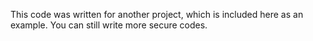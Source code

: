 This code was written for another project, which is included here as an example. You can still write more secure codes.
